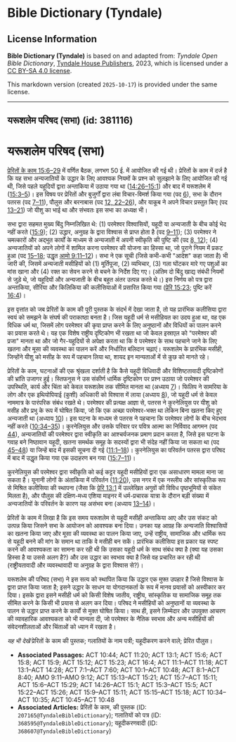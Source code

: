 # Bible Dictionary (Tyndale)

## License Information

**Bible Dictionary (Tyndale)** is based on and adapted from: _Tyndale Open Bible Dictionary_, [Tyndale House Publishers](https://tyndaleopenresources.com/), 2023, which is licensed under a [CC BY-SA 4.0 license](https://creativecommons.org/licenses/by-sa/4.0/legalcode.en).

This markdown version (created `2025-10-17`) is provided under the same license.



--------------------------------

## यरूशलेम परिषद (सभा) (id: 381116)

यरूशलेम परिषद (सभा)
===================

[प्रेरितों के काम 15:6–29](https://ref.ly/Acts15:6-Acts15:29) में वर्णित बैठक, लगभग 50 ई. में आयोजित की गई थी। प्रेरितों के काम में दर्ज है कि यह सभा अन्यजातियों के उद्धार के लिए आवश्यक नियमों के प्रश्न को सुलझाने के लिए आयोजित की गई थी, जिसे पहले यहूदियों द्वारा अन्ताकिया में उठाया गया था ([14:26–15:1](https://ref.ly/Acts14:26-Acts15:1)) और बाद में यरूशलेम में ([15:3–5](https://ref.ly/Acts15:3-Acts15:5))। इस विषय पर प्रेरितों और बुजुर्गों द्वारा लंबा विचार\-विमर्श किया गया (पद [6](https://ref.ly/Acts15:6)), सभा के दौरान पतरस (पद [7–11](https://ref.ly/Acts15:7-Acts15:11)), पौलुस और बरनाबास (पद [12, 22–26](https://ref.ly/Acts15:12,Acts15:22-Acts15:26)), और याकूब ने अपने विचार प्रस्तुत किए (पद [13–21](https://ref.ly/Acts15:13-Acts15:21)) जो यीशु का भाई था और संभवतः इस सभा का अध्यक्ष भी।

सभा द्वारा सहमत मुख्य बिंदु निम्नलिखित थे: (1\) परमेश्वर विश्वासियों, यहूदी या अन्यजाती के बीच कोई भेद नहीं करते ([15:9](https://ref.ly/Acts15:9)); (2\) उद्धार, अनुग्रह के द्वारा विश्वास से प्राप्त होता है (पद [9–11](https://ref.ly/Acts15:9-Acts15:11)); (3\) परमेश्वर ने चमत्कारों और अद्भुत कार्यों के माध्यम से अन्यजाती में अपनी स्वीकृति की पुष्टि की (पद [8, 12](https://ref.ly/Acts15:8,Acts15:12)); (4\) अन्यजातियों को अपने लोगों में शामिल करना परमेश्वर की योजना का हिस्सा था, जो पुराने नियम में प्रकट हुआ (पद [15–18](https://ref.ly/Acts15:15-Acts15:18); उद्धृत [आमो 9:11–12](https://ref.ly/Amos9:11-Amos9:12))। सभा ने एक सूची (जिसे कभी\-कभी "आदेश" कहा जाता है) भी जारी की, जिसमें अन्यजाती मसीहियों को (1\) मूर्तिपूजा, (2\) व्यभिचार, (3\) गला घोंटकर मारे गए पशुओं का मांस खाना और (4\) रक्त का सेवन करने से बचने के निर्देश दिए गए। (अंतिम दो बिंदु खाद्य संबंधी नियमों से जुड़े थे, जो यहूदियों और अन्यजाती के बीच बहुत अंतर उत्पन्न करते थे।) इस निर्णय को पत्र द्वारा अन्ताकिया, सीरिया और किलिकिया की कलीसियाओं में प्रसारित किया गया ([प्रेरि 15:23](https://ref.ly/Acts15:23); पुष्टि करें [16:4](https://ref.ly/Acts16:4))।

इस वृत्तांत को जब प्रेरितों के काम की पूरी पुस्तक के संदर्भ में देखा जाता है, तो यह प्रारंभिक कलीसिया द्वारा स्वयं को समझने के संघर्ष की पराकाष्ठा बनता है। जिस यहूदी धर्म से मसीहियत का उदय हुआ था, वह एक विधिक धर्म था, जिसमें लोग परमेश्वर की कृपा प्राप्त करने के लिए अनुष्ठानों और विधियों का पालन करने का प्रयास करते थे। यह एक विशेष राष्ट्रीय दृष्टिकोण भी रखता था जो केवल इस्राएल को "परमेश्वर की प्रजा" मानता था और जो गैर\-यहूदियों से अपेक्षा करता था कि वे परमेश्वर के साथ पहचाने जाने के लिए खतना और मूसा की व्यवस्था का पालन करें और निर्धारित बलिदान चढ़ाएं। यरूशलेम के प्रारंभिक मसीही, जिन्होंने यीशु को मसीह के रूप में पहचान लिया था, शायद इन मान्यताओं में से कुछ को मानते रहे।

प्रेरितों के काम, घटनाओं की एक श्रृंखला दर्शाती है कि कैसे यहूदी विधिवादी और विशिष्टतावादी दृष्टिकोणों की भ्रांति उजागर हुई। स्तिफनुस ने उस संकीर्ण धार्मिक दृष्टिकोण पर प्रश्न उठाया जो परमेश्वर की उपस्थिति, कार्य और चिंता को केवल यरूशलेम तक सीमित मानता था (अध्याय [7](https://ref.ly/Acts7:1-Acts7:60))। फिलिप ने सामरिया के लोग और एक इथियोपियाई (कुशी) अधिकारी को विश्वास में लाया (अध्याय [8](https://ref.ly/Acts8:1-Acts8:40)), जो यहूदी धर्म से केवल नाममात्र के पारंपरिक संबंध रखते थे। परमेश्वर की प्रत्यक्ष आज्ञा से, पतरस ने कुरनेलियुस पर यीशु को मसीह और प्रभु के रूप में घोषित किया, जो कि एक अच्छा परमेश्वर\-भक्त था लेकिन बिना खतना किए हुए अन्यजाती था (अध्याय [10](https://ref.ly/Acts10:1-Acts10:48))। इस घटना के माध्यम से पतरस ने पहचाना कि परमेश्वर लोगों के बीच भेदभाव नहीं करते ([10:34–35](https://ref.ly/Acts10:34-Acts10:35))। कुरनेलियुस और उसके परिवार पर पवित्र आत्मा का निर्विवाद आगमन (पद [44](https://ref.ly/Acts10:44)), अन्यजातियों की परमेश्वर द्वारा स्वीकृति का आश्चर्यजनक प्रमाण प्रदान करता है, जिसे इस घटना के गवाह बने निष्ठावान यहूदी, खतना समर्थक समूह के सदस्यों द्वारा भी संदेह नहीं किया जा सकता था (पद [45–48](https://ref.ly/Acts10:45-Acts10:48)) या जिन्हें बाद में इसकी सूचना दी गई ([11:1–18](https://ref.ly/Acts11:1-Acts11:18))। कुरनेलियुस का परिवर्तन पतरस द्वारा परिषद में बाद में उद्धृत किया गया एक उदाहरण बन गया ([15:7–11](https://ref.ly/Acts15:7-Acts15:11))।

कुरनेलियुस की परमेश्वर द्वारा स्वीकृति को कई कट्टर यहूदी मसीहियों द्वारा एक असाधारण मामला माना जा सकता है। यूनानी लोगों के अंताकिया में परिवर्तन ([11:20](https://ref.ly/Acts11:20)), उस नगर में एक नस्लीय और सांस्कृतिक रूप से मिश्रित कलीसिया की स्थापना (जैसा कि [प्रेरि 13:1](https://ref.ly/Acts13:1) में उल्लेखित अगुवों की विविध पृष्ठभूमियों से संकेत मिलता है), और पौलुस की दक्षिण\-मध्य एशिया माइनर में धर्म\-प्रचारक यात्रा के दौरान बड़ी संख्या में अन्यजातियों के परिवर्तन के कारण यह असंभव बना (अध्याय [13–14](https://ref.ly/Acts13:1-Acts14:28))।

प्रेरितों के काम में लिखा है कि इस समय यरूशलेम से यहूदी मसीही अन्ताकिया आए और उस संकट को उत्पन्न किया जिसने सभा के आयोजन को आवश्यक बना दिया। उनका यह आग्रह कि अन्यजाति विश्वासियों का खतना किया जाए और मूसा की व्यवस्था का पालन किया जाए, उन्हें राष्ट्रीय, सामाजिक और धार्मिक रूप से यहूदी बनने की मांग के समान था ताकि वे मसीही बन सकें। प्रारंभिक कलीसिया इस प्रकार यह स्पष्ट करने की आवश्यकता का सामना कर रही थी कि उसका यहूदी धर्म के साथ संबंध क्या है (क्या यह उसका हिस्सा है या उससे अलग है?) और उस उद्धार का स्वभाव क्या है जिसे वह प्रचारित कर रही थी (राष्ट्रीयतावादी और व्यवस्थावादी या अनुग्रह के द्वारा विश्वास से?)।

यरूशलेम की परिषद (सभा) ने इस सत्य को स्थापित किया कि उद्धार एक मुफ्त उपहार है जिसे विश्वास के द्वारा प्राप्त किया जाता है; इसने उद्धार के साधन या योगदानकर्ता के रूप में मानव प्रयासों को अस्वीकार कर दिया। इसके द्वारा इसने मसीही धर्म को किसी विशेष जातीय, राष्ट्रीय, सांस्कृतिक या सामाजिक समूह तक सीमित करने के किसी भी प्रयास से अलग कर दिया। परिषद ने मसीहियों को अनुष्ठानों या व्यवस्था के पालन से उद्धार प्राप्त करने के कार्यों से मुक्त घोषित किया। साथ ही, इसने ज़िम्मेदार और उपयुक्त आचरण की व्यावहारिक आवश्यकता को भी मान्यता दी, जो परमेश्वर के नैतिक स्वभाव और अन्य मसीहियों की संवेदनशीलताओं और चिंताओं को ध्यान में रखता है।

*यह भी देखें* प्रेरितों के काम की पुस्तक; गलातियों के नाम पत्री; यहूदीकरण करने वाले; प्रेरित पौलुस।

* **Associated Passages:** ACT 10:44; ACT 11:20; ACT 13:1; ACT 15:6; ACT 15:8; ACT 15:9; ACT 15:12; ACT 15:23; ACT 16:4; ACT 11:1–ACT 11:18; ACT 13:1–ACT 14:28; ACT 7:1–ACT 7:60; ACT 10:1–ACT 10:48; ACT 8:1–ACT 8:40; AMO 9:11–AMO 9:12; ACT 15:13–ACT 15:21; ACT 15:7–ACT 15:11; ACT 15:6–ACT 15:29; ACT 14:26–ACT 15:1; ACT 15:3–ACT 15:5; ACT 15:22–ACT 15:26; ACT 15:9–ACT 15:11; ACT 15:15–ACT 15:18; ACT 10:34–ACT 10:35; ACT 10:45–ACT 10:48
* **Associated Articles:** प्रेरितों के काम, की पुस्तक (ID: `207165@TyndaleBibleDictionary`); गलातियों को पत्र (ID: `368595@TyndaleBibleDictionary`); यहूदीकरणवादी (ID: `368607@TyndaleBibleDictionary`)

